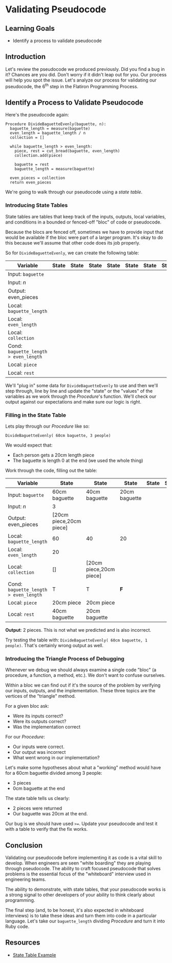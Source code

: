 # Validating Pseudocode

## Learning Goals

- Identify a process to validate pseudocode

## Introduction

Let's review the pseudocode we produced previously. Did you find a bug in it?
Chances are you did. Don't worry if it didn't leap out for you. Our process will
help you spot the issue. Let's analyze our process for validating our
pseudocode, the 6<sup>th</sup> step in the Flatiron Programming Process.

## Identify a Process to Validate Pseudocode

Here's the pseudocode again:

```text
Procedure DivideBaguetteEvenly(baguette, n):
  baguette_length = measure(baguette)
  even_length = baguette_length / n
  collection = []

  while baguette_length > even_length:
    piece, rest = cut_bread(baguette, even_length)
    collection.add(piece)

    baguette = rest
    baguette_length = measure(baguette)

  even_pieces = collection
  return even_pieces
```

We're going to walk through our pseudocode using a _state table_.

### Introducing State Tables

State tables are tables that keep track of the inputs, outputs, local
variables, and conditions in a bounded or fenced-off "bloc" of code or
pseudocode.

Because the blocs are fenced off, sometimes we have to provide input that would
be available if the bloc were part of a larger program. It's okay to do this
because we'll assume that other code does its job properly.

So for `DivideBaguetteEvenly`, we can create the following table:

|Variable|State|State|State|State|State|State|State|State|State|
|--------|-----|-----|-----|-----|-----|-----|-----|-----|-----|
|Input: `baguette`|||||||||||
|Input: _n_|||||||||||
|Output: even_pieces|||||||||||
|Local: `baguette_length`|||||||||||
|Local: `even_length`|||||||||||
|Local: `collection`|||||||||||
|Cond: `baguette_length > even_length`|||||||||
|Local: `piece`|||||||||||
|Local: `rest`|||||||||||

We'll "plug in" some data for `DivideBaguetteEvenly` to use and then we'll step
through, line by line and update the "state" or the "values" of the variables
as we work through the _Procedure_'s function. We'll check our output against our
expectations and make sure our logic is right.

### Filling in the State Table

Lets play through our _Procedure_ like so:

`DivideBaguetteEvenly( 60cm baguette, 3 people)`

We would expect that:

* Each person gets a 20cm length piece
* The baguette is length 0 at the end (we used the whole thing)

Work through the code, filling out the table:

|Variable|State|State|State|State|State|State|State|State|State|
|--------|-----|-----|-----|-----|-----|-----|-----|-----|-----|
|Input: `baguette`|60cm baguette|40cm baguette|20cm baguette||||||||
|Input: _n_|3||||||||||
|Output: even_pieces|[20cm piece,20cm piece]||||||||||
|Local: `baguette_length`|60|40|20||||||||
|Local: `even_length`|20||||||||||
|Local: `collection`|[]|[20cm piece,20cm piece]|||||||||
|Cond: `baguette_length > even_length`|T|T|**F**|
|Local: `piece`|20cm piece|20cm piece|||||||||
|Local: `rest`|40cm baguette|20cm baguette|||||||||

**Output**: 2 pieces. This is not what we predicted and is also incorrect.

Try testing the table with: `DivideBaguetteEvenly( 60cm baguette, 1 people)`.
That's certainly wrong output as well.

### Introducing the Triangle Process of Debugging

Whenever we debug we should always examine a single code "bloc" (a procedure, a
function, a method, etc.). We don't want to confuse ourselves.

Within a bloc we can find out if it's the source of the problem by verifying
our inputs, outputs, and the implementation. These three topics are the
vertices of the "triangle" method.

For a given bloc ask:

* Were its inputs correct?
* Were its outputs correct?
* Was the implementation correct

For our _Procedure_:

* Our inputs were correct.
* Our output was incorrect
* What went wrong in our implementation?

Let's make some hypotheses about what a "working" method would have for a 60cm
baguette divided among 3 people:

* 3 pieces
* 0cm baguette at the end

The state table tells us clearly:

* 2 pieces were returned
* Our baguette was 20cm at the end.

Our bug is we should have used `>=`. Update your pseudocode and test it with a
table to verify that the fix works.

## Conclusion

Validating our pseudocode before implementing it as code is a vital skill to
develop. When engineers are seen "white boarding" they are playing through
pseudocode. The ability to craft focused pseudocode that solves problems is the
essential focus of the "whiteboard" interview used in engineering teams.

The ability to demonstrate, with state tables, that your pseudocode works is a
strong signal to other developers of your ability to think clearly about
programming.

The final step (and, to be honest, it's also expected in whiteboard interviews)
is to take these ideas and turn them into code in a particular language. Let's
take our `baguette_length` dividing _Procedure_ and turn it into Ruby code.

## Resources

- [State Table Example](http://dept-info.labri.u-bordeaux.fr/~strandh/Teaching/Architecture/Common/Strandh-Tutorial/state-table.html)
